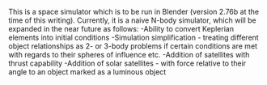 This is a space simulator which is to be run in Blender (version 2.76b at the time of this writing). Currently, it is a naive N-body simulator, which will be expanded in the near future as follows:
-Ability to convert Keplerian elements into initial conditions
-Simulation simplification - treating different object relationships as 2- or 3-body problems if certain conditions are met with regards to their spheres of influence etc.
-Addition of satellites with thrust capability
-Addition of solar satellites - with force relative to their angle to an object marked as a luminous object
